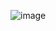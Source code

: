 ![image](https://github.com/deepdk/TidyTuesday_2023/assets/31981663/b12e20f1-f06a-490b-a115-ac924f50bfa9)

